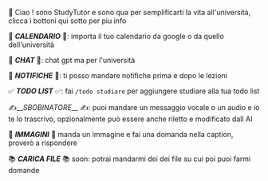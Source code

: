 🍎 Ciao \! sono StudyTutor e sono qua per semplificarti la vita all'università, clicca i bottoni qui sotto per piu info 

📆  __*CALENDARIO*__ 📆: 
importa il tuo calendario da google o da quello dell'università

💬 __*CHAT*__ 💬: 
chat gpt ma per l'università

🔔 __*NOTIFICHE*__ 🔔: 
ti posso mandare notifiche prima e dopo le lezioni 

✅ __*TODO LIST*__ ✅: 
fai `/todo studiare` per aggiungere studiare alla tua todo list

 ✍️__*SBOBINATORE*__ ✍️: 
 puoi mandare un messaggio vocale o un audio e io te lo trascrivo, opzionalmente può essere anche riletto e modificato dall AI

 📸 __*IMMAGINI*__ 📸
 manda un immagine e fai una domanda nella caption, proverò a rispondere

📚 __*CARICA FILE*__ 📚 soon: 
potrai mandarmi dei dei file su cui poi puoi farmi domande 
